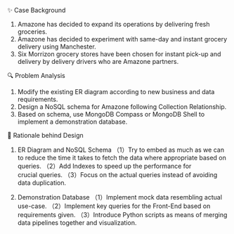 ✨ Case Background

1. Amazone has decided to expand its operations by delivering fresh groceries.
2. Amazone has decided to experiment with same-day and instant grocery delivery using Manchester. 
3. Six Morrizon grocery stores have been chosen for instant pick-up and delivery by delivery drivers who are Amazone partners. 


🔍 Problem Analysis
1. Modify the existing ER diagram according to new business and data requirements.
2. Design a NoSQL schema for Amazone following Collection Relationship.
3. Based on schema, use MongoDB Compass or MongoDB Shell to implement a demonstration database.


🧐 Rationale behind Design
1. ER Diagram and NoSQL Schema
（1）Try to embed as much as we can to reduce the time it takes to fetch the data where appropriate based on queries.
（2）Add Indexes to speed up the performance for crucial queries.
（3）Focus on the actual queries instead of avoiding data duplication.

2. Demonstration Database
（1）Implement mock data resembling actual use-case.
（2）Implement key queries for the Front-End based on requirements given.
（3）Introduce Python scripts as means of merging data pipelines together and visualization.
